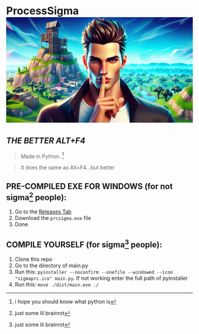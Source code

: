# **ProcessSigma ![*normally the icon but not here idk why*](https://github.com/NoOneIsHereFr/ProcessSigma/blob/main/sigmaprc.jpeg?raw=true)**
*THE BETTER ALT+F4*
----------------------------------------------
> Made in Python. [^1]

> It does the same as Alt+F4...but better

## PRE-COMPILED EXE FOR WINDOWS (for not sigma[^2] people):
1. Go to the [Releases Tab](https://github.com/NoOneIsHereFr/ProcessSigma/releases)
2. Download the `prcsigma.exe` file
3. Done

## COMPILE YOURSELF (for sigma[^2] people):
1. Clone this repo
2. Go to the directory of main.py
3. Run this: `pyinstaller --noconfirm --onefile --windowed --icon "sigmaprc.ico" main.py`. If not working enter the full path of pyinstaller
4. Run this: `move ./dist/main.exe ./`

[^1]: i hope you should know what python is
[^2]: just some lil brainrot
